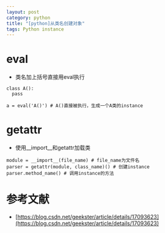 ```yaml
---
layout: post
category: python
title: "[python]从类名创建对象"
tags: Python instance
---
```

# eval

* 类名加上括号直接用eval执行

```
class A():
  pass

a = eval('A()') # A()直接被执行，生成一个A类的instance
```

# getattr

* 使用__import__和getattr加载类

```
module = __import__(file_name) # file_name为文件名
parser = getattr(module, class_name)() # 创建instance
parser.method_name() # 调用instance的方法
```

# 参考文献
* [https://blog.csdn.net/geekster/article/details/17093623](https://blog.csdn.net/geekster/article/details/17093623)
